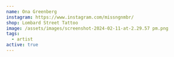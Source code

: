 ```yaml
---
name: Ona Greenberg
instagram: https://www.instagram.com/missngnmbr/
shop: Lombard Street Tattoo
image: /assets/images/screenshot-2024-02-11-at-2.29.57 pm.png
tags:
  - artist
active: true
---
```

